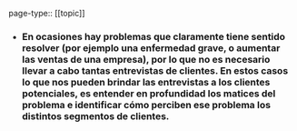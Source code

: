 page-type:: [[topic]]
- ### En ocasiones hay problemas que claramente tiene sentido resolver (por ejemplo una enfermedad grave, o aumentar las ventas de una empresa), por lo que no es necesario llevar a cabo tantas entrevistas de clientes. En estos casos lo que nos pueden brindar las entrevistas a los clientes potenciales, es entender en profundidad los matices del problema e identificar cómo perciben ese problema los distintos segmentos de clientes.


